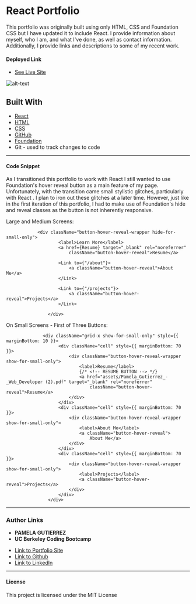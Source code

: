 # React Portfolio

This portfolio was originally built using only HTML, CSS and Foundation CSS but I have updated it to include React. I provide information about myself, who I am, and what I've done, as well as contact information. Additionally, I provide links and descriptions to some of my recent work.

#### **Deployed Link**

* [See Live Site](https://pamela-gutierrez.github.io/react-portfolio/)

![alt-text](assets/updated-portfolio.gif)

## **Built With**
* [React](https://reactjs.org/)
* [HTML](https://developer.mozilla.org/en-US/docs/Web/HTML)
* [CSS](https://developer.mozilla.org/en-US/docs/Web/CSS)
* [GitHub](https://github.com/)
* [Foundation](https://get.foundation/index.html)
*  Git - used to track changes to code

______________________________________________________________________________

#### **Code Snippet**

As I transitioned this portfolio to work with React I still wanted to use Foundation's hover reveal button as a main feature of my page. Unfortunately, with the transition came small stylistic glitches, particularly with React <Link>. I plan to iron out these glitches at a later time. However, just like in the first iteration of this portfolio, I had to make use of Foundation's hide and reveal classes as the button is not inherently responsive. 

Large and Medium Screens:
```
            <div className="button-hover-reveal-wrapper hide-for-small-only">
                    <label>Learn More</label>
                    <a href={Resume} target="_blank" rel="noreferrer"
                        className="button-hover-reveal">Resume</a>

                    <Link to={"/about"}>
                        <a className="button-hover-reveal">About Me</a>
                    </Link>

                    <Link to={"/projects"}>
                        <a className="button-hover-reveal">Projects</a>
                    </Link>

                </div>
```
On Small Screens - First of Three Buttons:
```
              <div className="grid-x show-for-small-only" style={{ marginBottom: 10 }}>
                    <div className="cell" style={{ marginBottom: 70 }}>
                        <div className="button-hover-reveal-wrapper show-for-small-only">
                            <label>Resume</label>
                            {/* <!-- RESUME BUTTON --> */}
                            <a href="assets/Pamela_Gutierrez_-_Web_Developer (2).pdf" target="_blank" rel="noreferrer"
                                className="button-hover-reveal">Resume</a>
                        </div>
                    </div>
                    <div className="cell" style={{ marginBottom: 70 }}>
                        <div className="button-hover-reveal-wrapper show-for-small-only">
                            <label>About Me</label>
                            <a className="button-hover-reveal">
                                About Me</a>
                        </div>
                    </div>
                    <div className="cell" style={{ marginBottom: 70 }}>
                        <div className="button-hover-reveal-wrapper show-for-small-only">
                            <label>Projects</label>
                            <a className="button-hover-reveal">Projects</a>
                        </div>
                    </div>
                </div>
```


______________________________________________________________________________

### **Author Links**

* **PAMELA GUTIERREZ**
* **UC Berkeley Coding Bootcamp**
  
- [Link to Portfolio Site](#)
- [Link to Github](https://github.com/pamela-gutierrez) 
- [Link to LinkedIn](www.linkedin.com/in/pamela-gutierrez)



______________________________________________________________________________

#### **License**

This project is licensed under the MIT License